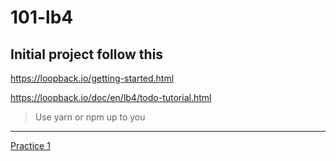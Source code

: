 # 101-lb4

## Initial project follow this

https://loopback.io/getting-started.html

https://loopback.io/doc/en/lb4/todo-tutorial.html

> Use yarn or npm up to you

---

[Practice 1](docs/practice1.md)
